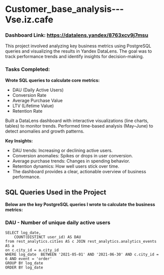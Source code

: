 # Customer_base_analysis---Vse.iz.cafe

### Dashboard Link: https://datalens.yandex/8763xcv9j7msu

This project involved analyzing key business metrics using PostgreSQL queries and visualizing the results in Yandex DataLens. The goal was to track performance trends and identify insights for decision-making.

### Tasks Completed:

**Wrote SQL queries to calculate core metrics:**
- DAU (Daily Active Users)
- Conversion Rate
- Average Purchase Value
- LTV (Lifetime Value)
- Retention Rate

Built a DataLens dashboard with interactive visualizations (line charts, tables) to monitor trends.
Performed time-based analysis (May–June) to detect anomalies and growth patterns.

**Key Insights:**
- DAU trends: Increasing or declining active users.
- Conversion anomalies: Spikes or drops in user conversion.
- Average purchase trends: Changes in spending behavior.
- Retention dynamics: How well users stick over time.
- The dashboard provides a clear, actionable overview of business performance.

## SQL Queries Used in the Project
**Below are the key PostgreSQL queries I wrote to calculate the business metrics:**

### DAU - Number of unique daily active users 
```
SELECT log_date,
    COUNT(DISTINCT user_id) AS DAU
from rest_analytics.cities AS c JOIN rest_analytics.analytics_events AS a
on c.city_id = a.city_id
WHERE log_date  BETWEEN '2021-05-01' AND '2021-06-30' AND c.city_id = 6 AND event = 'order'
GROUP BY log_date
ORDER BY log_date
```
